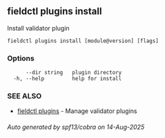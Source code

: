 ## fieldctl plugins install

Install validator plugin

```
fieldctl plugins install [module@version] [flags]
```

### Options

```
      --dir string   plugin directory
  -h, --help         help for install
```

### SEE ALSO

* [fieldctl plugins](fieldctl_plugins.md)	 - Manage validator plugins

###### Auto generated by spf13/cobra on 14-Aug-2025
